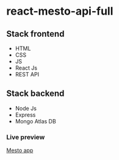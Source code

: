 # react-mesto-api-full

## Stack frontend
- HTML
- CSS
- JS
- React Js
- REST API

## Stack backend
- Node Js
- Express
- Mongo Atlas DB


### Live preview
[Mesto app](http://alexandr.kotov.students.nomoredomains.sbs/)
